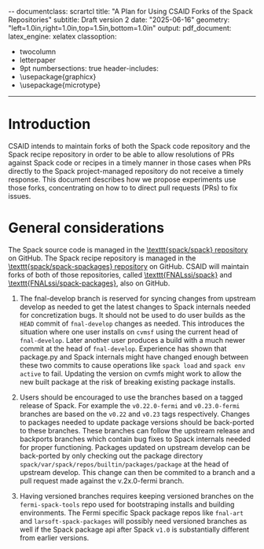 --
documentclass: scrartcl
title: "A Plan for Using CSAID Forks of the Spack Repositories"
subtitle: Draft version 2
date: "2025-06-16"
geometry: "left=1.0in,right=1.0in,top=1.5in,bottom=1.0in"
output:
  pdf_document:
    latex_engine: xelatex
classoption:
  - twocolumn
  - letterpaper
  - 9pt
numbersections: true
header-includes:
  - \usepackage{graphicx}
  - \usepackage{microtype}
---

# Introduction

CSAID intends to maintain forks of both the Spack code repository and the Spack recipe repository in order to be able to allow resolutions of PRs against Spack code or recipes in a timely manner in those cases when PRs directly to the Spack project-managed repository do not receive a timely response.
This document describes how we propose experiments use those forks, concentrating on how to to direct pull requests (PRs) to fix issues.

# General considerations

The Spack source code is managed in the [\texttt{spack/spack} repository](https://github.com/spack/spack) on GitHub.
The Spack recipe repository is managed in the [\texttt{spack/spack-spackages} repository](https://github.com/spack/spack-packages) on GitHub.
CSAID will maintain forks of both of those repositories, called [\texttt{FNALssi/spack}](https://github.com/FNALssi/spack) and [\texttt{FNALssi/spack-packages}](https://github.com/FNALssi/spack-packages), also on GitHub.




1. The fnal-develop branch is reserved for syncing changes from upstream develop as needed to get the latest changes to Spack internals needed for concretization bugs.
It should not be used to do user builds as the `HEAD` commit of `fnal-develop` changes as needed.
This introduces the situation where one user installs on `cvmsf` using the current head of `fnal-develop`.
Later another user produces a build with a much newer commit at the head of `fnal-develop`.
Experience has shown that package.py and Spack internals might have changed enough between these two commits to cause operations like `spack load` and `spack env active` to fail.
Updating the version on cvmfs might work to allow the new built package at the risk of breaking existing package installs.

2. Users should be encouraged to use the branches based on a tagged release of Spack.
For example the `v0.22.0-fermi` and `v0.23.0-fermi` branches are based on the `v0.22` and `v0.23` tags respectively.
Changes to packages needed to update package versions should be back-ported to these branches.
These branches can follow the upstream release and backports branches which contain bug fixes to Spack internals needed for proper functioning.
Packages updated on upstream develop can be back-ported by only checking out the package directory `spack/var/spack/repos/builtin/packages/package` at the head of upstream develop.
This change can then be commited to a branch and a pull request made against the v.2x.0-fermi branch.

3. Having versioned branches requires keeping versioned branches on the `fermi-spack-tools` repo used for bootstraping installs and building environments.
The Fermi specific Spack package repos like `fnal-art` and `larsoft-spack-packages` will possibly need versioned branches as well if the Spack package api after Spack `v1.0` is substantially different from earlier versions.
